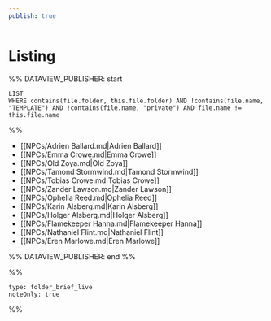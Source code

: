```yaml
---
publish: true
---
```


# Listing

%% DATAVIEW_PUBLISHER: start
```dataview  
LIST  
WHERE contains(file.folder, this.file.folder) AND !contains(file.name, "TEMPLATE") AND !contains(file.name, "private") AND file.name != this.file.name 
```
%%

- [[NPCs/Adrien Ballard.md|Adrien Ballard]]
- [[NPCs/Emma Crowe.md|Emma Crowe]]
- [[NPCs/Old Zoya.md|Old Zoya]]
- [[NPCs/Tamond Stormwind.md|Tamond Stormwind]]
- [[NPCs/Tobias Crowe.md|Tobias Crowe]]
- [[NPCs/Zander Lawson.md|Zander Lawson]]
- [[NPCs/Ophelia Reed.md|Ophelia Reed]]
- [[NPCs/Karin Alsberg.md|Karin Alsberg]]
- [[NPCs/Holger Alsberg.md|Holger Alsberg]]
- [[NPCs/Flamekeeper Hanna.md|Flamekeeper Hanna]]
- [[NPCs/Nathaniel Flint.md|Nathaniel Flint]]
- [[NPCs/Eren Marlowe.md|Eren Marlowe]]

%% DATAVIEW_PUBLISHER: end %%

%%
```ccard
type: folder_brief_live
noteOnly: true
```
%%


